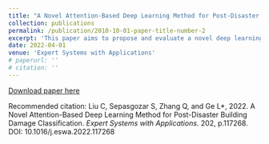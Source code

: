 ```yaml
---
title: "A Novel Attention-Based Deep Learning Method for Post-Disaster Building Damage Classification"
collection: publications
permalink: /publication/2010-10-01-paper-title-number-2
excerpt: 'This paper aims to propose and evaluate a novel deep learning model to classify building damage into four levels quickly with in-house labelled damaged building information.'
date: 2022-04-01
venue: 'Expert Systems with Applications'
# paperurl: ''
# citation: ''
---
```



[Download paper here](https://www.sciencedirect.com/science/article/pii/S095741742200639X)

Recommended citation: Liu C, Sepasgozar S, Zhang Q, and Ge L*, 2022. A Novel Attention-Based Deep Learning Method for Post-Disaster Building Damage Classification. _Expert Systems with Applications_. 202, p.117268. DOI: 10.1016/j.eswa.2022.117268
